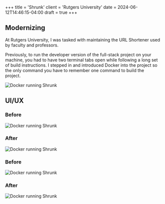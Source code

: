 +++
title = 'Shrunk'
client = 'Rutgers University'
date = 2024-06-12T14:46:15-04:00
draft = true
+++

## Modernizing

At Rutgers University, I was tasked with maintaining the URL Shortener used by faculty and professors.

Previously, to run the developer version of the full-stack project on your machine, you had to have two terminal tabs open while following a long set of build instructions. I stepped in and introduced Docker into the project so the only command you have to remember one command to build the project.

![Docker running Shrunk](/images/shrunk-docker.png)

## UI/UX

### Before

![Docker running Shrunk](/images/shrunk-stats-old.png)

### After

![Docker running Shrunk](/images/shrunk-stats-new.png)

### Before

![Docker running Shrunk](/images/shrunk-login-old.png)

### After

![Docker running Shrunk](/images/shrunk-login-new.png)
